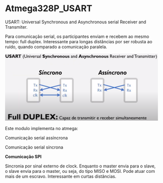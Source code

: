 # Atmega328P_USART

USART: Universal Synchronous and Asynchronous serial Receiver and Transmiter.

Para comunicação serial, os participantes enviam e recebem ao mesmo tempo: full duplex.
Interessante para longas distâncias por ser robusta ao ruído, quando comparado a comunicação paralela.


<img src="/imagens/imagens_texto/usart_1.png">


Este modulo implementa no atmega:

Comunicação serial assíncrona

Comunicação serial síncrona

__Comunicação SPI__

Sincronia por sinal externo de clock. Enquanto o master envia para o slave, o slave envia
para o master, ou seja, do tipo MISO e MOSI. Pode atuar com mais de um escravo. Interessante em curtas distâncias.


